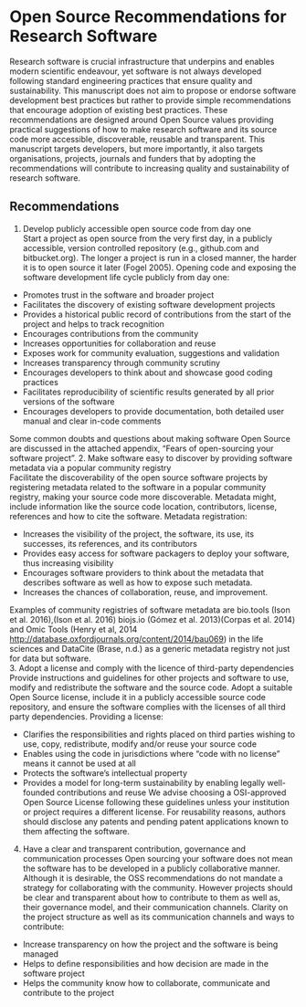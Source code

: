 # Open Source Recommendations for Research Software

Research software is crucial infrastructure that underpins and enables modern scientific endeavour, yet software is not always developed following standard engineering practices that ensure quality and sustainability. This manuscript does not aim to propose or endorse software development best practices but rather to provide simple recommendations that encourage adoption of existing best practices. These recommendations are designed around Open Source values providing practical suggestions of how to make research software and its source code more accessible, discoverable, reusable and transparent. This manuscript targets developers, but more importantly, it also targets organisations, projects, journals and funders that by adopting the recommendations will contribute to increasing quality and sustainability of research software.

## Recommendations

1. Develop publicly accessible open source code from day one  
Start a project as open source from the very first day, in a publicly accessible, version controlled repository (e.g., github.com and bitbucket.org). The longer a project is run in a closed manner, the harder it is to open source it later (Fogel 2005). Opening code and exposing the software development life cycle publicly from day one:
  - Promotes trust in the software and broader project
  - Facilitates the discovery of existing software development projects
  - Provides a historical public record of contributions from the start of the project and helps to track recognition
  - Encourages contributions from the community 
  - Increases opportunities for  collaboration and reuse
  - Exposes work for community evaluation, suggestions and validation
  - Increases transparency through community scrutiny
  - Encourages developers to think about and showcase good coding practices
  - Facilitates reproducibility of scientific results generated by all prior versions of the software
  - Encourages developers to provide documentation, both detailed user manual and clear in-code comments

  Some common doubts and questions about making software Open Source are discussed in the attached appendix, “Fears of open-sourcing your software project”.
2. Make software easy to discover by providing software metadata via a popular community registry  
Facilitate the discoverability of the open source software projects by registering metadata related to the software in a popular community registry, making your source code more discoverable. Metadata might, include information like the source code location, contributors, license, references and how to cite the software. Metadata registration:

  - Increases the visibility of the project, the software, its use, its successes, its references, and its contributors
  - Provides easy access for software packagers to deploy your software, thus increasing visibility
  - Encourages software providers to think about the metadata that describes software as well as how to expose such metadata.
  - Increases the chances of collaboration, reuse, and improvement.

  Examples of community registries of software metadata are bio.tools (Ison et al. 2016),(Ison et al. 2016) biojs.io (Gómez et al. 2013)(Corpas et al. 2014) and Omic Tools (Henry et al, 2014  http://database.oxfordjournals.org/content/2014/bau069) in the life sciences and DataCite (Brase, n.d.) as a generic metadata registry not just for data but software.  
3. Adopt a license and comply with the licence of third-party dependencies
Provide instructions and guidelines for other projects and software to use, modify and redistribute the software and the source code. Adopt a suitable Open Source license, include it in a publicly accessible source code repository, and ensure the software complies with the licenses of all third party dependencies. Providing a license: 
  - Clarifies the responsibilities and rights placed on third parties wishing to use, copy, redistribute, modify and/or reuse your source code
  - Enables using the code in jurisdictions where “code with no license” means it cannot be used at all
  - Protects the software’s intellectual property
  - Provides a model for long-term sustainability by enabling legally well-founded contributions and reuse
  We advise choosing a OSI-approved Open Source License following these guidelines unless your institution or project requires a different license. For reusability reasons, authors should disclose any patents and pending patent applications known to them affecting the software.  
4. Have a clear and transparent contribution, governance and communication processes
Open sourcing your software does not mean the software has to be developed in a publicly collaborative manner. Although it is desirable, the OSS recommendations do not mandate a strategy for collaborating with the community. However projects should be clear and transparent about how to contribute to them as well as, their governance model, and their communication channels. Clarity on the project structure as well as its communication channels and ways to contribute:
  - Increase transparency on how the project and the software is being managed
  - Helps to define responsibilities and how decision are made in the software project
  - Helps the community know how to collaborate, communicate and contribute to the project

